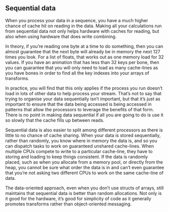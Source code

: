 Sequential data
---------------

When you process your data in a sequence, you have a much higher chance
of cache hit on reading in the data. Making all your calculations run
from sequential data not only helps hardware with caches for reading,
but also when using hardware that does write combining.

In theory, if you’re reading one byte at a time to do something, then
you can almost guarantee that the next byte will already be in memory
the next 127 times you look. For a list of floats, that works out as one
memory load for 32 values. If you have an animation that has less than
32 keys per bone, then you can guarantee that you will only need to load
as many cache-lines as you have bones in order to find all the key
indexes into your arrays of transforms.

In practice, you will find that this only applies if the process you run
doesn’t load in lots of other data to help process your stream. That’s
not to say that trying to organise your data sequentially isn’t
important, but that it’s just as important to ensure that the data being
accessed is being accessed in patterns that allow the processors to
leverage the benefits of that form. There is no point in making data
sequential if all you are going to do is use it so slowly that the cache
fills up between reads.

Sequential data is also easier to split among different processors as
there is little to no chance of cache sharing. When your data is stored
sequentially, rather than randomly, you know where in memory the data
is, and so you can dispatch tasks to work on guaranteed unshared
cache-lines. When multiple CPUs compete to write to a particular
cache-line, they have to storing and loading to keep things consistent.
If the data is randomly placed, such as when you allocate from a memory
pool, or directly from the heap, you cannot be sure what order the data
is in and can’t even guarantee that you’re not asking two different CPUs
to work on the same cache-line of data.

The data-oriented approach, even when you don’t use structs of arrays,
still maintains that sequential data is better than random allocations.
Not only is it good for the hardware, it’s good for simplicity of code
as it generally promotes transforms rather than object-oriented
messaging.

